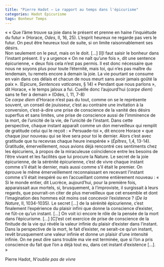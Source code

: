 ```yaml
---
title: "Pierre Hadot – Le rapport au temps dans l'épicurisme"
categories: Hadot Epicurisme
tags: Bonheur Temps
---
```


« « Que l’âme trouve sa joie dans le présent et prenne en haine l’inquiétude du futur » (Horace, _Odes_, II, 16, 25). L’esprit heureux ne regarde pas vers le futur. On peut être heureux tout de suite, si on limite raisonnablement ses désirs.  
Non seulement on le peut, mais on le doit. […] [I]l faut saisir le bonheur dans l’instant présent. Il y a urgence « On ne naît qu’une fois », dit une sentence épicurienne, « deux fois cela n’est pas permis. Il est donc nécessaire que nous ne soyons plus pour toute l’éternité, mais toi, qui n’es pas maître du lendemain, tu remets encore à demain la joie. La vie pourtant se consume en vain dans ces délais et chacun de nous meurt sans avoir jamais goûté la paix ». (Epicure, _Sentences vaticanes_, § 14) « Pendant que nous parlons », dit Horace, « le temps jaloux a fui. Cueille donc l’aujourd’hui (_carpe diem_) sans te fier à demain » (Odes, I, 11, 7-8)  
Ce _carpe diem_ d’Horace n’est pas du tout, comme on se le représente souvent, un conseil de jouisseur, c’est au contraire une invitation à la conversion, c’est-à-dire une prise de conscience de la vanité des désirs superflus et sans limites, une prise de conscience aussi de l’imminence de la mort, de l’unicité de la vie, de l’unicité de l’instant. Dans cette perspective, chaque instant apparaît comme un don merveilleux qui remplit de gratitude celui qui le reçoit : « Persuade-toi », dit encore Horace « que chaque jour nouveau qui se lève sera pour toi le dernier. Alors c’est avec gratitude que tu recevras chaque heure inespérée » (_Épîtres_, 1,4, 13-14). Gratitude, émerveillement, nous avions déjà rencontré ces sentiments chez les épicuriens, à propos de la miraculeuse coïncidence entre les besoins de l’être vivant et les facilités que lui procure la Nature. Le secret de la joie épicurienne, de la sérénité épicurienne, c’est de vivre chaque instant comme s’il était le dernier, mais aussi comme s’il était le premier. On éprouve le même émerveillement reconnaissant en recevant l’instant comme s’il était inespéré ou en l’accueillant comme entièrement nouveau : « Si le monde entier, dit Lucrèce, aujourd’hui, pour la première fois, apparaissait aux mortels, si, brusquement, à l’improviste, il surgissait à leurs regards, que pourrait-on citer de plus merveilleux que cet ensemble et dont l’imagination des hommes eût moins osé concevoir l’existence ? (_De la Nature_, II, 1034-1035). Le secret […] de la sérénité épicurienne, c’est finalement l’expérience du plaisir infini que donne la conscience d’exister, ne fût-ce qu’un instant. […] On voit ici encore le rôle de la pensée de la mort dans l’épicurisme. […] [C]’est cet exercice de prise de conscience de la finitude de la vie qui révèle la valeur infinie du plaisir d’exister dans l’instant. Dans la perspective de la mort, le fait d’exister, ne serait-ce qu’un instant, revêt brusquement une valeur infinie et donne un plaisir d’une intensité infinie. On ne peut dire sans trouble ma vie est terminée, que si l’on a pris conscience du fait que l’on a déjà tout eu, dans cet instant d’existence […]. »

Pierre Hadot, _N'oublie pas de vivre_